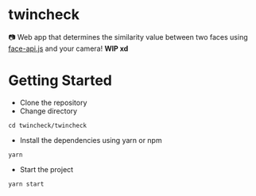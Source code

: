 # twincheck
:camera: Web app that determines the similarity value between two faces using [face-api.js](https://github.com/justadudewhohacks/face-api.js) and your camera! **WIP xd**

# Getting Started
- Clone the repository
- Change directory
```shell
cd twincheck/twincheck
```
- Install the dependencies using yarn or npm
```shell
yarn
```
- Start the project
```shell
yarn start
```
